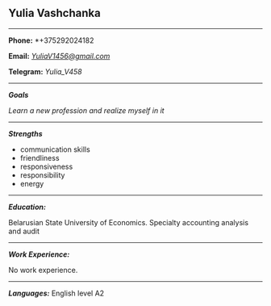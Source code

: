 ## **Yulia Vashchanka**
* * *
**Phone:** *+375292024182

**Email:** *YuliaV1456@gmail.com*

**Telegram:** *Yulia_V458*  
* * *
***Goals***

*Learn a new profession and realize myself in it*
* * *
***Strengths***
- communication skills
- friendliness
- responsiveness
- responsibility 
- energy

* * *
***Education:***

Belarusian State University of Economics.
Specialty accounting analysis and audit
* * *
***Work Experience:***

No work experience.
* * *
***Languages:***
English level A2